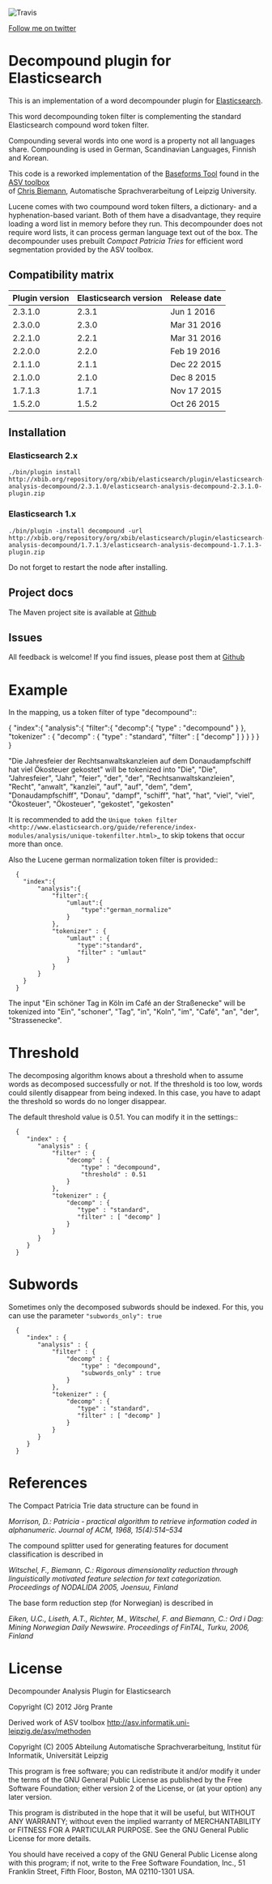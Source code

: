 ![Travis](https://travis-ci.org/jprante/elasticsearch-analysis-decompound.png)

[Follow me on twitter](https://twitter.com/xbib)

# Decompound plugin for Elasticsearch

This is an implementation of a word decompounder plugin 
for [Elasticsearch](http://github.com/elasticsearch/elasticsearch).

This word decompounding token filter is complementing the standard Elasticsearch 
compound word token filter.
 
Compounding several words into one word is a property not all languages share. 
Compounding is used in German, Scandinavian Languages, Finnish and Korean.

This code is a reworked implementation of 
the [Baseforms Tool](http://wortschatz.uni-leipzig.de/~cbiemann/software/toolbox/Baseforms%20Tool.htm) 
found in the [ASV toolbox](http://wortschatz.uni-leipzig.de/~cbiemann/software/toolbox/index.htm>)  
of [Chris Biemann](http://asv.informatik.uni-leipzig.de/staff/Chris_Biemann), 
Automatische Sprachverarbeitung of Leipzig University.

Lucene comes with two coumpound word token filters, a dictionary- and a hyphenation-based variant. 
Both of them have a disadvantage, they require loading a word list in memory before they run. 
This decompounder does not require word lists, it can process german language text out of the box.
The decompounder uses prebuilt *Compact Patricia Tries* for efficient word segmentation provided 
by the ASV toolbox.

## Compatibility matrix

| Plugin version   | Elasticsearch version | Release date |
| -----------------| ----------------------| -------------|
| 2.3.1.0          | 2.3.1                 | Jun  1 2016  |
| 2.3.0.0          | 2.3.0                 | Mar 31 2016  |
| 2.2.1.0          | 2.2.1                 | Mar 31 2016  |
| 2.2.0.0          | 2.2.0                 | Feb 19 2016  |
| 2.1.1.0          | 2.1.1                 | Dec 22 2015  |
| 2.1.0.0          | 2.1.0                 | Dec  8 2015  |
| 1.7.1.3          | 1.7.1                 | Nov 17 2015  |
| 1.5.2.0          | 1.5.2                 | Oct 26 2015  |

## Installation

### Elasticsearch 2.x

    ./bin/plugin install http://xbib.org/repository/org/xbib/elasticsearch/plugin/elasticsearch-analysis-decompound/2.3.1.0/elasticsearch-analysis-decompound-2.3.1.0-plugin.zip

### Elasticsearch 1.x

    ./bin/plugin -install decompound -url http://xbib.org/repository/org/xbib/elasticsearch/plugin/elasticsearch-analysis-decompound/1.7.1.3/elasticsearch-analysis-decompound-1.7.1.3-plugin.zip

Do not forget to restart the node after installing.

## Project docs

The Maven project site is available at [Github](http://jprante.github.io/elasticsearch-analysis-decompound)

## Issues

All feedback is welcome! If you find issues, please post them at [Github](https://github.com/jprante/elasticsearch-analysis-decompound/issues)

# Example

In the mapping, us a token filter of type "decompound"::

  {
     "index":{
        "analysis":{
            "filter":{
                "decomp":{
                    "type" : "decompound"
                }
            },
            "tokenizer" : {
                "decomp" : {
                   "type" : "standard",
                   "filter" : [ "decomp" ]
                }
            }
        }
     }
  }

"Die Jahresfeier der Rechtsanwaltskanzleien auf dem Donaudampfschiff hat viel Ökosteuer gekostet" will be tokenized into 
"Die", "Die", "Jahresfeier", "Jahr", "feier", "der", "der", "Rechtsanwaltskanzleien", "Recht", "anwalt", "kanzlei", "auf", "auf", "dem",  "dem", "Donaudampfschiff", "Donau", "dampf", "schiff", "hat", "hat", "viel", "viel", "Ökosteuer", "Ökosteuer", "gekostet", "gekosten"

It is recommended to add the `Unique token filter <http://www.elasticsearch.org/guide/reference/index-modules/analysis/unique-tokenfilter.html>`_ to skip tokens that occur more than once.

Also the Lucene german normalization token filter is provided::

      {
        "index":{
            "analysis":{
                "filter":{
                    "umlaut":{
                        "type":"german_normalize"
                    }
                },
                "tokenizer" : {
                    "umlaut" : {
                       "type":"standard",
                       "filter" : "umlaut"
                    }            
                }
            }
        }
      }

The input "Ein schöner Tag in Köln im Café an der Straßenecke" will be tokenized into 
"Ein", "schoner", "Tag", "in", "Koln", "im", "Café", "an", "der", "Strassenecke".

# Threshold

The decomposing algorithm knows about a threshold when to assume words as decomposed successfully or not.
If the threshold is too low, words could silently disappear from being indexed. In this case, you have to adapt the
threshold so words do no longer disappear.

The default threshold value is 0.51. You can modify it in the settings::

      {
         "index" : {
            "analysis" : {
                "filter" : {
                    "decomp" : {
                        "type" : "decompound",
                        "threshold" : 0.51
                    }
                },
                "tokenizer" : {
                    "decomp" : {
                       "type" : "standard",
                       "filter" : [ "decomp" ]
                    }
                }
            }
         }
      }
      
# Subwords
      
Sometimes only the decomposed subwords should be indexed. For this, you can use the parameter `"subwords_only": true`

      {
         "index" : {
            "analysis" : {
                "filter" : {
                    "decomp" : {
                        "type" : "decompound",
                        "subwords_only" : true
                    }
                },
                "tokenizer" : {
                    "decomp" : {
                       "type" : "standard",
                       "filter" : [ "decomp" ]
                    }
                }
            }
         }
      }

# References

The Compact Patricia Trie data structure can be found in 

*Morrison, D.: Patricia - practical algorithm to retrieve information coded in alphanumeric. Journal of ACM, 1968, 15(4):514–534*

The compound splitter used for generating features for document classification is described in

*Witschel, F., Biemann, C.: Rigorous dimensionality reduction through linguistically motivated feature selection for text categorization. Proceedings of NODALIDA 2005, Joensuu, Finland*

The base form reduction step (for Norwegian) is described in

*Eiken, U.C., Liseth, A.T., Richter, M., Witschel, F. and Biemann, C.: Ord i Dag: Mining Norwegian Daily Newswire. Proceedings of FinTAL, Turku, 2006, Finland*

# License

Decompounder Analysis Plugin for Elasticsearch

Copyright (C) 2012 Jörg Prante

Derived work of ASV toolbox http://asv.informatik.uni-leipzig.de/asv/methoden

Copyright (C) 2005 Abteilung Automatische Sprachverarbeitung, Institut für Informatik, Universität Leipzig

This program is free software; you can redistribute it and/or modify
it under the terms of the GNU General Public License as published by
the Free Software Foundation; either version 2 of the License, or
(at your option) any later version.

This program is distributed in the hope that it will be useful,
but WITHOUT ANY WARRANTY; without even the implied warranty of
MERCHANTABILITY or FITNESS FOR A PARTICULAR PURPOSE.  See the
GNU General Public License for more details.

You should have received a copy of the GNU General Public License along
with this program; if not, write to the Free Software Foundation, Inc.,
51 Franklin Street, Fifth Floor, Boston, MA 02110-1301 USA.